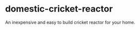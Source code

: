 domestic-cricket-reactor
========================

An inexpensive and easy to build cricket reactor for your home.  
